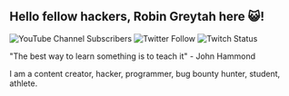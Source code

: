 ## Hello fellow hackers, Robin Greytah here :smiley_cat:!

<!-- https://github.com/badges/shields.git -->
![YouTube Channel Subscribers](https://img.shields.io/youtube/channel/subscribers/UCX1ZdYGUCpZP6smtyhra6bQ?style=social)
![Twitter Follow](https://img.shields.io/twitter/follow/robingreytah?style=social)
![Twitch Status](https://img.shields.io/twitch/status/robingreytah?style=social)

"The best way to learn something is to teach it" - John Hammond

I am a content creator, hacker, programmer, bug bounty hunter, student, athlete.
